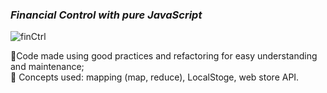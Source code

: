 ### **_Financial Control with pure JavaScript_**

![finCtrl](https://github.com/renanflow/Financial-Control-with-pure-JavaScript/blob/master/financialContr.gif)

🔨Code made using good practices and refactoring for easy understanding and maintenance; <br>
🚀 Concepts used: mapping (map, reduce), LocalStoge, web store API.
